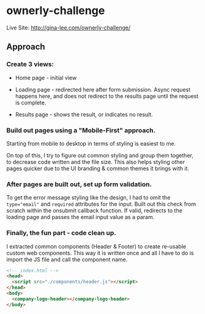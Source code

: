 # ownerly-challenge

Live Site: http://gina-lee.com/ownerly-challenge/ 

## Approach

### Create 3 views:

- Home page - initial view

- Loading page - redirected here after form submission. Async request happens here, and does not redirect to the results page until the request is complete.

- Results page - shows the result, or indicates no result. 
  
### Build out pages using a "Mobile-First" approach.

Starting from mobile to desktop in terms of styling is easiest to me.

On top of this, I try to figure out common styling and group them together, to decrease code written and the file size. 
This also helps styling other pages quicker due to the UI branding & common themes it brings with it. 

### After pages are built out, set up form validation.

To get the error message styling like the design, I had to omit the `type="email"` and `required` attributes for the input. 
Built out this check from scratch within the onsubmit callback function. If valid, redirects to the loading page and passes the email input value as a param.

### Finally, the fun part - code clean up.

I extracted common components (Header & Footer) to create re-usable custom web components. 
This way it is written once and all I have to do is import the JS file and call the component name.

```html
<!-- index.html -->
<head>
  <script src="./components/header.js"></script>
</head>
<body>
  <company-logo-header></company-logo-header>
</body>
```
